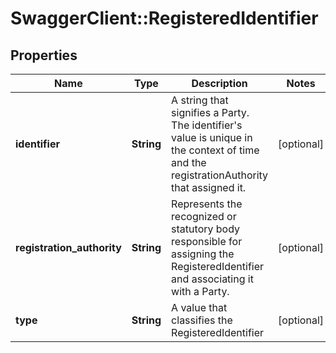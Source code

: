 # SwaggerClient::RegisteredIdentifier

## Properties
Name | Type | Description | Notes
------------ | ------------- | ------------- | -------------
**identifier** | **String** | A string that signifies a Party. The identifier&#39;s value is unique in the context of time and the registrationAuthority that assigned it. | [optional] 
**registration_authority** | **String** | Represents the recognized or statutory body responsible for assigning the RegisteredIdentifier and associating it with a Party. | [optional] 
**type** | **String** | A value that classifies the RegisteredIdentifier | [optional] 


